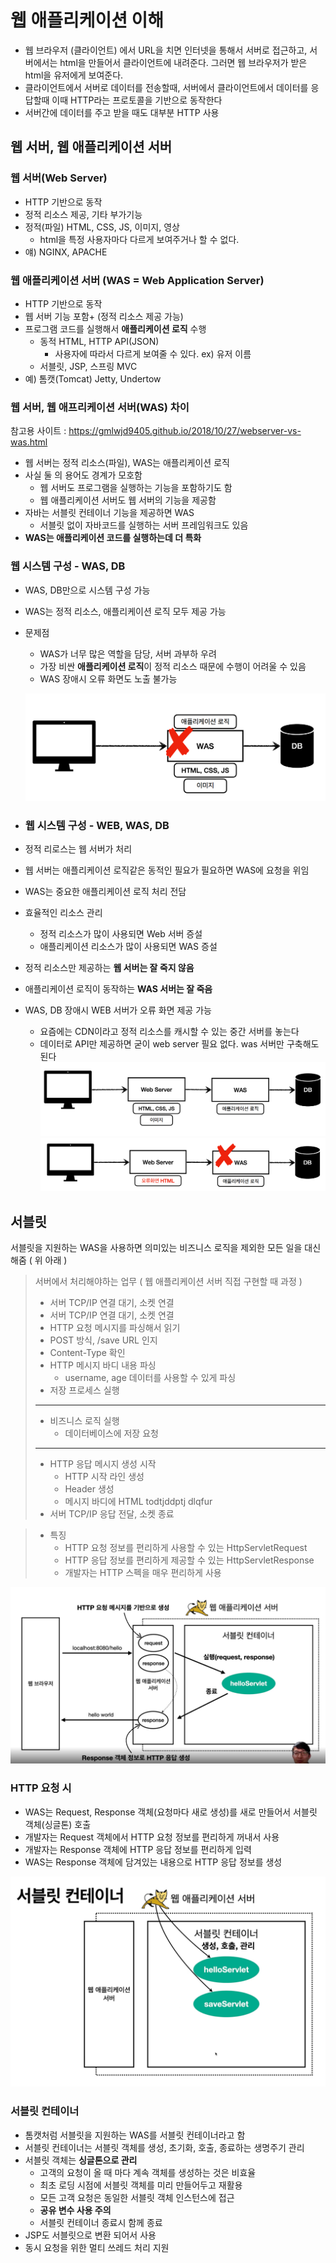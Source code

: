# 웹 애플리케이션 이해
- 웹 브라우저 (클라이언트) 에서 URL을 치면 인터넷을 통해서 서버로 접근하고, 서버에서는 html을 만들어서 클라이언트에 내려준다. 그러면 웹 브라우저가 받은 html을 유저에게 보여준다.
- 클라이언트에서 서버로 데이터를 전송할때, 서버에서 클라이언트에서 데이터를 응답할때 이때 HTTP라는 프로토콜을 기반으로 동작한다
- 서버간에 데이터를 주고 받을 때도 대부분 HTTP 사용

## 웹 서버, 웹 애플리케이션 서버


### 웹 서버(Web Server)
- HTTP 기반으로 동작
- 정적 리소스 제공, 기타 부가기능
- 정적(파일) HTML, CSS, JS, 이미지, 영상
  - html을 특정 사용자마다 다르게 보여주거나 할 수 없다.
- 얘) NGINX, APACHE

### 웹 애플리케이션 서버 (WAS = Web Application Server)
- HTTP 기반으로 동작
- 웹 서버 기능 포함+ (정적 리소스 제공 가능)
- 프로그램 코드를 실행해서 **애플리케이션 로직** 수행
  - 동적 HTML, HTTP API(JSON) 
    - 사용자에 따라서 다르게 보여줄 수 있다. ex) 유저 이름
  - 서블릿, JSP, 스프링 MVC
- 예) 톰캣(Tomcat) Jetty, Undertow


### 웹 서버, 웹 애프리케이션 서버(WAS) 차이
참고용 사이트 : https://gmlwjd9405.github.io/2018/10/27/webserver-vs-was.html
- 웹 서버는 정적 리소스(파일), WAS는 애플리케이션 로직
- 사실 둘 의 용어도 경계가 모호함
  - 웹 서버도 프로그램을 실행하는 기능을 포함하기도 함
  - 웹 애플리케이션 서버도 웹 서버의 기능을 제공함
- 자바는 서블릿 컨테이너 기능을 제공하면 WAS
  - 서블릿 없이 자바코드를 실행하는 서버 프레임워크도 있음
- **WAS는 애플리케이션 코드를 실행하는데 더 특화**


### 웹 시스템 구성 - WAS, DB
- WAS, DB만으로 시스템 구성 가능
- WAS는 정적 리소스, 애플리케이션 로직 모두 제공 가능 
- 문제점
  - WAS가 너무 많은 역할을 담당, 서버 과부하 우려
  - 가장 비싼 **애플리케이션 로직**이 정적 리소스 때문에 수행이 어려울 수 있음
  - WAS 장애시 오류 화면도 노출 불가능
  

  ![img.png](was1.png)

- ### 웹 시스템 구성 - WEB, WAS, DB
- 정적 리로스는 웹 서버가 처리
- 웹 서버는 애플리케이션 로직같은 동적인 필요가 필요하면 WAS에 요청을 위임
- WAS는 중요한 애플리케이션 로직 처리 전담
- 효율적인 리소스 관리
  - 정적 리소스가 많이 사용되면 Web 서버 증설
  - 애플리케이션 리소스가 많이 사용되면 WAS 증설
- 정적 리소스만 제공하는 **웹 서버는 잘 죽지 않음**
- 애플리케이션 로직이 동작하는 **WAS 서버는 잘 죽음**
- WAS, DB 장애시 WEB 서버가 오류 화면 제공 가능
  - 요즘에는 CDN이라고 정적 리소스를 캐시할 수 있는 중간 서버를 놓는다
  - 데이터로 API만 제공하면 굳이 web server 필요 없다. was 서버만 구축해도 된다
![img.png](was2.png)
![img.png](was3.png)

## 서블릿

서블릿을 지원하는 WAS을 사용하면 의미있는 비즈니스 로직을 제외한 모든 일을 대신해줌 ( 위 아래 )

> 서버에서 처리해야하는 업무 ( 웹 애플리케이션 서버 직접 구현할 때 과정 )
>
> - 서버 TCP/IP 연결 대기, 소켓 연결
> - 서버 TCP/IP 연결 대기, 소켓 연결
> - HTTP 요청 메시지를 파싱해서 읽기
> - POST 방식, /save URL 인지
> - Content-Type 확인
> - HTTP 메시지 바디 내용 파싱
>   - username, age 데이터를 사용할 수 있게 파싱
> - 저장 프로세스 실행
> --------------
> - 비즈니스 로직 실행
>   - 데이터베이스에 저장 요청
> --------------
> - HTTP 응답 메시지 생성 시작
>   - HTTP 시작 라인 생성
>   - Header 생성
>   - 메시지 바디에 HTML todtjddptj dlqfur
> - 서버 TCP/IP 응답 전달, 소켓 종료


> - 특징
>   - HTTP 요청 정보를 편리하게 사용할 수 있는 HttpServletRequest
>   - HTTP 응답 정보를 편리하게 제공할 수 있는 HttpServletResponse
>   - 개발자는 HTTP 스펙을 매우 편리하게 사용

![img.png](http요청.png)

### HTTP 요청 시
- WAS는 Request, Response 객체(요청마다 새로 생성)를 새로 만들어서 서블릿 객체(싱글톤) 호출
- 개발자는 Request 객체에서 HTTP 요청 정보를 편리하게 꺼내서 사용
- 개발자는 Response 객체에 HTTP 응답 정보를 편리하게 입력
- WAS는 Response 객체에 담겨있는 내용으로 HTTP 응답 정보를 생성

![img.png](servletContainer.png)

### 서블릿 컨테이너

- 톰캣처럼 서블릿을 지원하는 WAS를 서블릿 컨테이너라고 함
- 서블릿 컨테이너는 서블릿 객체를 생성, 초기화, 호출, 종료하는 생명주기 관리
- 서블릿 객체는 **싱글톤으로 관리**
  - 고객의 요청이 올 때 마다 계속 객체를 생성하는 것은 비효율
  - 최초 로딩 시점에 서블릿 객체를 미리 만들어두고 재활용
  - 모든 고객 요청은 동일한 서블릿 객체 인스턴스에 접근
  - **공유 변수 사용 주의**
  - 서블릿 컨테이너 종료시 함께 종료
- JSP도 서블릿으로 변환 되어서 사용
- 동시 요청을 위한 멀티 쓰레드 처리 지원